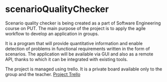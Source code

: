 # scenarioQualityChecker

Scenario quality checker is being created as a part of Software Engineering course on PUT. The main purpose of the project is to apply the agile workflow to develop an application in groups.

It is a program that will provide quantitative information and enable detection of problems in functional requirements written in the form of scenarios. The application will be available via GUI and also as a remote API, thanks to which it can be integrated with existing tools.

The project is managed using trello. It is a private board available only to the group and the teacher.
[Project Trello](https://trello.com/b/CqRI8VDn/scenarioqualitychecker)
